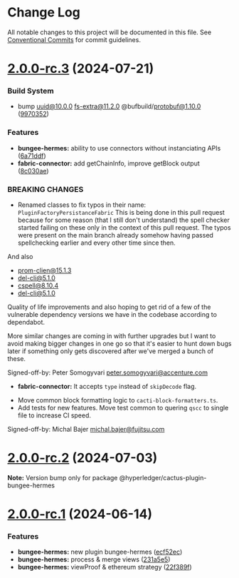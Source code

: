 # Change Log

All notable changes to this project will be documented in this file.
See [Conventional Commits](https://conventionalcommits.org) for commit guidelines.

# [2.0.0-rc.3](https://github.com/hyperledger/cacti/compare/v2.0.0-rc.2...v2.0.0-rc.3) (2024-07-21)

### Build System

* bump uuid@10.0.0 fs-extra@11.2.0 @bufbuild/protobuf@1.10.0 ([9970352](https://github.com/hyperledger/cacti/commit/997035216694fe335215b8a3586488ac8c12447f))

### Features

* **bungee-hermes:** ability to use connectors without instanciating APIs ([6a71ddf](https://github.com/hyperledger/cacti/commit/6a71ddfb5568d1fc11818e225782713bfaddc6d5))
* **fabric-connector:** add getChainInfo, improve getBlock output ([8c030ae](https://github.com/hyperledger/cacti/commit/8c030ae9e739a28ff0900f7af27ec0fbbb4b7ff9))

### BREAKING CHANGES

* Renamed classes to fix typos in their name: `PluginFactoryPersistanceFabric`
This is being done in this pull request because for some reason (that I still don't understand)
the spell checker started failing on these only in the context of this pull request.
The typos were present on the main branch already somehow having passed spellchecking earlier
and every other time since then.

And also
- prom-clien@15.1.3
- del-cli@5.1.0
- cspell@8.10.4
- del-cli@5.1.0

Quality of life improvements and also hoping to get rid of a few of the
vulnerable dependency versions we have in the codebase according to
dependabot.

More similar changes are coming in with further upgrades but I want to
avoid making bigger changes in one go so that it's easier to hunt down
bugs later if something only gets discovered after we've merged a bunch
of these.

Signed-off-by: Peter Somogyvari <peter.somogyvari@accenture.com>
* **fabric-connector:** It accepts `type` instead of `skipDecode` flag.
- Move common block formatting logic to `cacti-block-formatters.ts`.
- Add tests for new features. Move test common to quering `qscc` to single file
  to increase CI speed.

Signed-off-by: Michal Bajer <michal.bajer@fujitsu.com>

# [2.0.0-rc.2](https://github.com/hyperledger/cacti/compare/v2.0.0-rc.1...v2.0.0-rc.2) (2024-07-03)

**Note:** Version bump only for package @hyperledger/cactus-plugin-bungee-hermes

# [2.0.0-rc.1](https://github.com/hyperledger/cacti/compare/v2.0.0-alpha.2...v2.0.0-rc.1) (2024-06-14)

### Features

* **bungee-hermes:** new plugin bungee-hermes ([ecf52ec](https://github.com/hyperledger/cacti/commit/ecf52ecce310d626ea96a53c2d41dcb797510c4d))
* **bungee-hermes:** process & merge views ([231a5e5](https://github.com/hyperledger/cacti/commit/231a5e532bcb8219986dd7f5c8fa4d66cef99f34))
* **bungee-hermes:** viewProof & ethereum strategy ([22f389f](https://github.com/hyperledger/cacti/commit/22f389fc311490e5f3959b4f80e7f4caf4ac5804))
